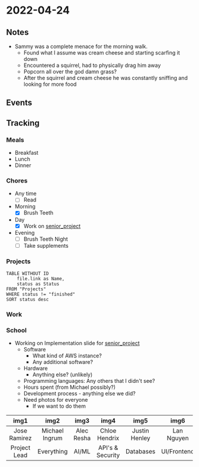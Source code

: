 # 2022-04-24
## Notes
- Sammy was a complete menace for the morning walk.
	- Found what I assume was cream cheese and starting scarfing it down
	- Encountered a squirrel, had to physically drag him away
	- Popcorn all over the god damn grass?
	- After the squirrel and cream cheese he was constantly sniffing and looking for more food

## Events

## Tracking
### Meals
- Breakfast
- Lunch
- Dinner

### Chores
- Any time
	- [ ] Read
- Morning
	- [x] Brush Teeth
- Day
	- [x] Work on [senior_project](senior_project.md)
- Evening
	- [ ] Brush Teeth Night
	- [ ] Take supplements

### Projects
```dataview
TABLE WITHOUT ID
	file.link as Name,
	status as Status
FROM "Projects"
WHERE status != "finished"
SORT status desc
```

### Work

### School
- Working on Implementation slide for [senior_project](senior_project.md)
	- Software
		- What kind of AWS instance?
		-  Any additional software?
	- Hardware
		- Anything else? (unlikely)
	- Programming languages: Any others that I didn't see?
	- Hours spent (from Michael possibly?)
	- Development process - anything else we did?
	- Need photos for everyone
		- If we want to do them

|     img1     |      img2      |    img3    |       img4       |     img5      |    img6     |    img7     | 
|:------------:|:--------------:|:----------:|:----------------:|:-------------:|:-----------:|:-----------:|
| Jose Ramirez | Michael Ingrum | Alec Resha |  Chloe Hendrix   | Justin Henley | Lan Nguyen  | Dang Hoang  |
| Project Lead |   Everything   |   AI/ML    | API's & Security |   Databases   | UI/Frontend | UI/Frontend |



 